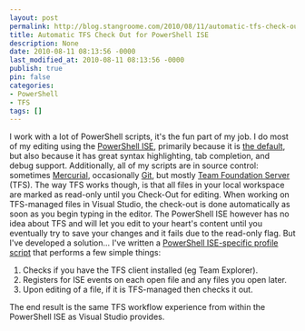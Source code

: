 ```yaml
---
layout: post
permalink: http://blog.stangroome.com/2010/08/11/automatic-tfs-check-out-for-powershell-ise/
title: Automatic TFS Check Out for PowerShell ISE
description: None
date: 2010-08-11 08:13:56 -0000
last_modified_at: 2010-08-11 08:13:56 -0000
publish: true
pin: false
categories:
- PowerShell
- TFS
tags: []
---
```

I work with a lot of PowerShell scripts, it's the fun part of my job. I do most of my editing using the [PowerShell ISE](http://technet.microsoft.com/en-us/library/dd315244.aspx), primarily because it is [the default](http://www.useit.com/alertbox/defaults.html), but also because it has great syntax highlighting, tab completion, and debug support. Additionally, all of my scripts are in source control: sometimes [Mercurial](http://mercurial.selenic.com/), occasionally [Git](http://git-scm.com/), but mostly [Team Foundation Server](http://msdn.microsoft.com/en-us/vstudio/ff637362.aspx) (TFS). The way TFS works though, is that all files in your local workspace are marked as read-only until you Check-Out for editing. When working on TFS-managed files in Visual Studio, the check-out is done automatically as soon as you begin typing in the editor. The PowerShell ISE however has no idea about TFS and will let you edit to your heart's content until you eventually try to save your changes and it fails due to the read-only flag. But I've developed a solution... I've written a [PowerShell ISE-specific profile script](http://gist.github.com/518638) that performs a few simple things:

  1. Checks if you have the TFS client installed (eg Team Explorer).
  2. Registers for ISE events on each open file and any files you open later.
  3. Upon editing of a file, if it is TFS-managed then checks it out.

The end result is the same TFS workflow experience from within the PowerShell ISE as Visual Studio provides.
